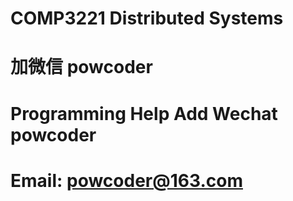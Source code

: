 #  COMP3221 Distributed Systems
# 加微信 powcoder

# Programming Help Add Wechat powcoder

# Email: powcoder@163.com

